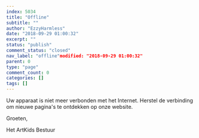 ```yaml
---
index: 5034
title: "Offline"
subtitle: ""
author: "EzzyHarmless"
date: "2018-09-29 01:00:32"
excerpt: ""
status: "publish"
comment_status: "closed"
nav_label: "offline"modified: "2018-09-29 01:00:32"
parent: 0
type: "page"
comment_count: 0
categories: []
tags: []
---
```


Uw apparaat is niet meer verbonden met het Internet. Herstel de verbinding om nieuwe pagina's te ontdekken op onze website.

Groeten,

Het ArtKids Bestuur